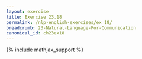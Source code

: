 ```yaml
---
layout: exercise
title: Exercise 23.18
permalink: /nlp-english-exercises/ex_18/
breadcrumb: 23-Natural-Language-For-Communication
canonical_id: ch23ex18
---
```


{% include mathjax_support %}
